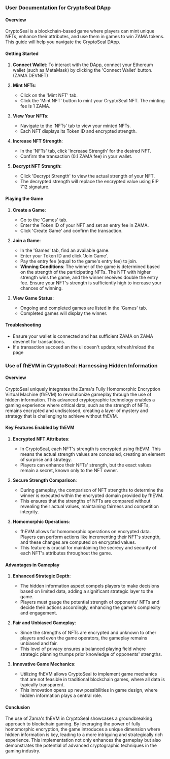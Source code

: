 ### User Documentation for CryptoSeal DApp

#### Overview
CryptoSeal is a blockchain-based game where players can mint unique NFTs, enhance their attributes, and use them in games to win ZAMA tokens. This guide will help you navigate the CryptoSeal DApp.

#### Getting Started
1. **Connect Wallet**: To interact with the DApp, connect your Ethereum wallet (such as MetaMask) by clicking the 'Connect Wallet' button.(ZAMA DEVNET)

2. **Mint NFTs**: 
   - Click on the 'Mint NFT' tab.
   - Click the 'Mint NFT' button to mint your CryptoSeal NFT. The minting fee is 1 ZAMA.

3. **View Your NFTs**:
   - Navigate to the 'NFTs' tab to view your minted NFTs.
   - Each NFT displays its Token ID and encrypted strength.

4. **Increase NFT Strength**:
   - In the 'NFTs' tab, click 'Increase Strength' for the desired NFT.
   - Confirm the transaction (0.1 ZAMA fee) in your wallet.

5. **Decrypt NFT Strength**:
   - Click 'Decrypt Strength' to view the actual strength of your NFT.
   - The decrypted strength will replace the encrypted value using EIP 712 signature.

#### Playing the Game
1. **Create a Game**:
   - Go to the 'Games' tab.
   - Enter the Token ID of your NFT and set an entry fee in ZAMA.
   - Click 'Create Game' and confirm the transaction.

2. **Join a Game**:
   - In the 'Games' tab, find an available game.
   - Enter your Token ID and click 'Join Game'.
   - Pay the entry fee (equal to the game's entry fee) to join.
   - **Winning Conditions**: The winner of the game is determined based on the strength of the participating NFTs. The NFT with higher strength wins the game, and the winner receives double the entry fee. Ensure your NFT's strength is sufficiently high to increase your chances of winning.

3. **View Game Status**:
   - Ongoing and completed games are listed in the 'Games' tab.
   - Completed games will display the winner.
   

#### Troubleshooting
- Ensure your wallet is connected and has sufficient ZAMA on ZAMA devenet for transactions.
- If a transaction succeed an the ui doesn't update,refresh/reload the page

### Use of fhEVM in CryptoSeal: Harnessing Hidden Information

#### Overview
CryptoSeal uniquely integrates the Zama's Fully Homomorphic Encryption Virtual Machine (fhEVM) to revolutionize gameplay through the use of hidden information. This advanced cryptographic technology enables a gaming experience where critical data, such as the strength of NFTs, remains encrypted and undisclosed, creating a layer of mystery and strategy that is challenging to achieve without fhEVM.

#### Key Features Enabled by fhEVM

1. **Encrypted NFT Attributes**:
   - In CryptoSeal, each NFT's strength is encrypted using fhEVM. This means the actual strength values are concealed, creating an element of surprise and strategy.
   - Players can enhance their NFTs' strength, but the exact values remain a secret, known only to the NFT owner.

2. **Secure Strength Comparison**:
   - During gameplay, the comparison of NFT strengths to determine the winner is executed within the encrypted domain provided by fhEVM.
   - This ensures that the strengths of NFTs are compared without revealing their actual values, maintaining fairness and competition integrity.

3. **Homomorphic Operations**:
   - fhEVM allows for homomorphic operations on encrypted data. Players can perform actions like incrementing their NFT's strength, and these changes are computed on encrypted values.
   - This feature is crucial for maintaining the secrecy and security of each NFT's attributes throughout the game.

#### Advantages in Gameplay

1. **Enhanced Strategic Depth**:
   - The hidden information aspect compels players to make decisions based on limited data, adding a significant strategic layer to the game.
   - Players must gauge the potential strength of opponents' NFTs and decide their actions accordingly, enhancing the game's complexity and engagement.

2. **Fair and Unbiased Gameplay**:
   - Since the strengths of NFTs are encrypted and unknown to other players and even the game operators, the gameplay remains unbiased and fair.
   - This level of privacy ensures a balanced playing field where strategic planning trumps prior knowledge of opponents' strengths.

3. **Innovative Game Mechanics**:
   - Utilizing fhEVM allows CryptoSeal to implement game mechanics that are not feasible in traditional blockchain games, where all data is typically transparent.
   - This innovation opens up new possibilities in game design, where hidden information plays a central role.

#### Conclusion
The use of Zama's fhEVM in CryptoSeal showcases a groundbreaking approach to blockchain gaming. By leveraging the power of fully homomorphic encryption, the game introduces a unique dimension where hidden information is key, leading to a more intriguing and strategically rich experience. This implementation not only enhances the gameplay but also demonstrates the potential of advanced cryptographic techniques in the gaming industry.
